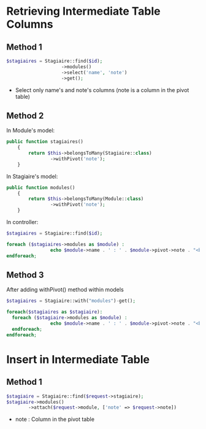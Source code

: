 
# Retrieving Intermediate Table Columns

## Method 1

```php
$stagiaires = Stagiaire::find($id);
                    ->modules()
                    ->select('name', 'note')
                    ->get();
```
* Select only name's and note's columns (note is a column in the pivot table)

## Method 2 
In Module's model: 
```php
public function stagiaires()
    {
        return $this->belongsToMany(Stagiaire::class)
                ->withPivot('note');
    }
```

In Stagiaire's model:
```php
public function modules()
    {
        return $this->belongsToMany(Module::class)
                ->withPivot('note');
    }
```

In controller:
```php
$stagiaires = Stagiaire::find($id);

foreach ($stagiaires->modules as $module) :
                echo $module->name . ' : ' . $module->pivot->note . "<br>";
endforeach;
```

## Method 3 
After adding withPivot() method within models

```php
$stagiaires = Stagiaire::with("modules")-get();

foreach($stagiaires as $stagiaire):
  foreach ($stagiaire->modules as $module) :
                echo $module->name . ' : ' . $module->pivot->note . "<br>";
  endforeach;
endforeach;

```
# Insert in Intermediate Table

## Method 1

```php
$stagiaire = Stagiaire::find($request->stagiaire);
$stagiaire->modules()
        ->attach($request->module, ['note' => $request->note])
```
* note : Column in the pivot table

